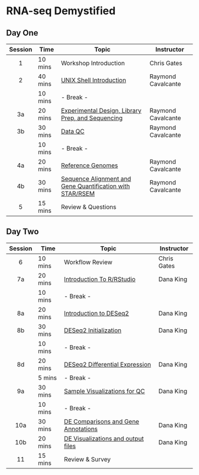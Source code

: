 # RNA-seq Demystified

## Day One

| Session | Time | Topic | Instructor |
| :-----: | ---- | ----- | ---------- |
| 1 | 10 mins | Workshop Introduction | Chris Gates |
| 2 | 40 mins | [UNIX Shell Introduction](https://umich-brcf-bioinf.github.io/rnaseq_demystified_workshop/site/Module2a_UNIXShell) | Raymond Cavalcante |
|  | 10 mins | - Break - | |
| 3a | 20 mins | [Experimental Design, Library Prep, and Sequencing](https://umich-brcf-bioinf.github.io/rnaseq_demystified_workshop/site/Module3a_Design_Prep_Seq) | Raymond Cavalcante |
| 3b | 30 mins | [Data QC](https://umich-brcf-bioinf.github.io/rnaseq_demystified_workshop/site/Module3b_QC) | Raymond Cavalcante |
|  | 10 mins | - Break -  | |
| 4a | 20 mins | [Reference Genomes](https://umich-brcf-bioinf.github.io/rnaseq_demystified_workshop/site/Module4a_Reference_Genomes) | Raymond Cavalcante |
| 4b | 30 mins | [Sequence Alignment and Gene Quantification with STAR/RSEM](https://umich-brcf-bioinf.github.io/rnaseq_demystified_workshop/site/Module4b_Alignment) | Raymond Cavalcante |
| 5 | 15 mins | Review & Questions | |

## Day Two

| Session | Time | Topic | Instructor |
| :-----: | ---- | ----- | ---------- |
| 6 | 10 mins | Workflow Review | Chris Gates |
| 7a | 20 mins | [Introduction To R/RStudio](https://umich-brcf-bioinf.github.io/rnaseq_demystified_workshop/site/Module7a_IntroductionToR) | Dana King |
| | 10 mins | - Break -  | |
| 8a | 20 mins | [Introduction to DESeq2](https://umich-brcf-bioinf.github.io/rnaseq_demystified_workshop/site/Module8a_IntroductionToDESeq2) | Dana King |
| 8b | 30 mins | [DESeq2 Initialization](https://umich-brcf-bioinf.github.io/rnaseq_demystified_workshop/site/Module8b_DESeq2Initialization) | Dana King |
| | 10 mins | - Break -  | |
| 8d | 20 mins | [DESeq2 Differential Expression](https://umich-brcf-bioinf.github.io/rnaseq_demystified_workshop/site/Module8d_DESeq2DifferentialExpression) | Dana King |
| | 5 mins | - Break -   | |
| 9a | 30 mins | [Sample Visualizations for QC](https://umich-brcf-bioinf.github.io/rnaseq_demystified_workshop/site/Module9a_SampleVisualizations) | Dana King |
| | 10 mins | - Break -  | |
| 10a | 30 mins | [DE Comparisons and Gene Annotations]() | Dana King |
| 10b | 20 mins | [DE Visualizations and output files]() | Dana King |
| 11 | 15 mins | Review & Survey | |
